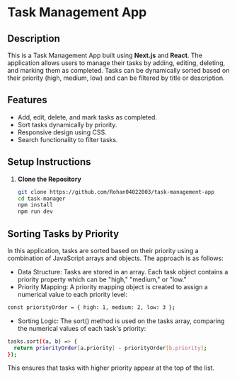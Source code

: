 # Task Management App

## Description

This is a Task Management App built using **Next.js** and **React**. The application allows users to manage their tasks by adding, editing, deleting, and marking them as completed. Tasks can be dynamically sorted based on their priority (high, medium, low) and can be filtered by title or description.

## Features

- Add, edit, delete, and mark tasks as completed.
- Sort tasks dynamically by priority.
- Responsive design using CSS.
- Search functionality to filter tasks.

## Setup Instructions

1. **Clone the Repository**
   ```bash
   git clone https://github.com/Rohan04022003/task-management-app
   cd task-manager
   npm install
   npm run dev
   ```

## Sorting Tasks by Priority

In this application, tasks are sorted based on their priority using a combination of JavaScript arrays and objects. The approach is as follows:

- Data Structure: Tasks are stored in an array. Each task object contains a priority property which can be "high," "medium," or "low."
- Priority Mapping: A priority mapping object is created to assign a numerical value to each priority level:

``` bash
const priorityOrder = { high: 1, medium: 2, low: 3 };
```
- Sorting Logic: The sort() method is used on the tasks array, comparing the numerical values of each task's priority:

```bash
tasks.sort((a, b) => {
  return priorityOrder[a.priority] - priorityOrder[b.priority];
});
```

This ensures that tasks with higher priority appear at the top of the list.